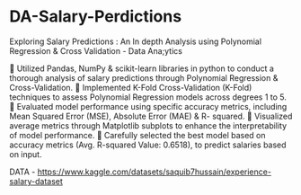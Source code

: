 # DA-Salary-Perdictions
Exploring Salary Predictions : An In depth Analysis using Polynomial Regression &amp; Cross Validation - Data Ana;ytics

 Utilized Pandas, NumPy & scikit-learn libraries in python to conduct a thorough analysis of salary predictions through Polynomial
Regression & Cross-Validation.
 Implemented K-Fold Cross-Validation (K-Fold) techniques to assess Polynomial Regression models across degrees 1 to 5.
 Evaluated model performance using specific accuracy metrics, including Mean Squared Error (MSE), Absolute Error (MAE) & R-
squared.
 Visualized average metrics through Matplotlib subplots to enhance the interpretability of model performance.
 Carefully selected the best model based on accuracy metrics (Avg. R-squared Value: 0.6518), to predict salaries based on input.

DATA - https://www.kaggle.com/datasets/saquib7hussain/experience-salary-dataset
